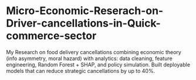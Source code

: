 # Micro-Economic-Reserach-on-Driver-cancellations-in-Quick-commerce-sector
My Research on food delivery cancellations combining economic theory (info asymmetry, moral hazard) with analytics: data cleaning, feature engineering, Random Forest + SHAP, and policy simulation. Built deployable models that can reduce strategic cancellations by up to 40%.
